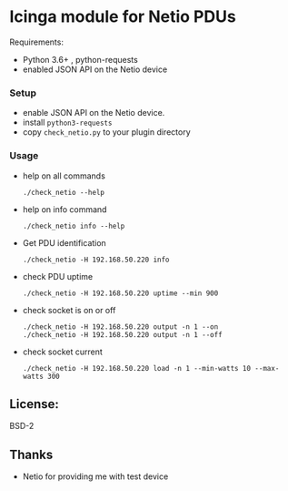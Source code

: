 
# Icinga module for Netio PDUs

Requirements:
  * Python 3.6+ , python-requests 
  * enabled JSON API on the Netio device

### Setup

 * enable JSON API on the Netio device. 
 * install `python3-requests`
 * copy `check_netio.py` to your plugin directory

### Usage

 * help on all commands

       ./check_netio --help

 * help on info command
  
       ./check_netio info --help

 * Get PDU identification 

       ./check_netio -H 192.168.50.220 info

 * check PDU uptime

       ./check_netio -H 192.168.50.220 uptime --min 900 

 * check socket is on or off

       ./check_netio -H 192.168.50.220 output -n 1 --on 
       ./check_netio -H 192.168.50.220 output -n 1 --off

 * check socket current

       ./check_netio -H 192.168.50.220 load -n 1 --min-watts 10 --max-watts 300


## License:

BSD-2


## Thanks

 * Netio for providing me with test device
